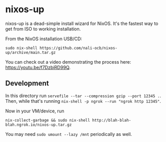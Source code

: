 # nixos-up

nixos-up is a dead-simple install wizard for NixOS. It's the fastest way to get from ISO to working installation.

From the NixOS installation USB/CD:

```
sudo nix-shell https://github.com/nali-ocb/nixos-up/archive/main.tar.gz
```

You can check out a video demonstrating the process here: https://youtu.be/f7DzbiRD99Q.

## Development

In this directory run `servefile --tar --compression gzip --port 12345 .`. Then, while that's running `nix-shell -p ngrok --run "ngrok http 12345"`.

Now in your VM/device, run

```
nix-collect-garbage && sudo nix-shell http://blah-blah-blah.ngrok.io/nixos-up.tar.gz
```

You may need `sudo umount --lazy /mnt` periodically as well.
